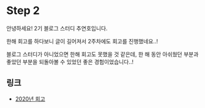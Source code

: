 # Step 2

안녕하세요! 2기 블로그 스터디 추연호입니다.

한해 회고를 하다보니 글이 길어져서 2주차에도 회고를 진행했네요..!

블로그 스터디가 아니었으면 한해 회고도 못했을 것 같은데, 한 해 동안 아쉬웠던 부분과 좋았던 부분을 되돌아볼 수 있었던 좋은 경험이었습니다..!

## 링크

- [2020년 회고](https://younho9.dev/2020-retrospective)
